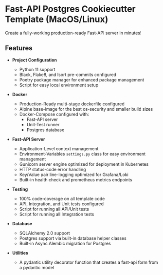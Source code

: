# Fast-API Postgres Cookiecutter Template (MacOS/Linux)
Create a fully-working production-ready Fast-API server in minutes!

## Features

* **Project Configuration**
    * Python 11 support 
    * Black, Flake8, and Isort pre-commits configured
    * Poetry package manager for enhanced package management
    * Script for easy local environment setup
  
* **Docker**
    * Production-Ready multi-stage dockerfile configured
    * Alpine base-image for the best os-security and smaller build sizes 
    * Docker-Compose configured with: 
        * Fast-API server 
        * Unit-Test runner
        * Postgres database
    
* **Fast-API Server**
    * Application-Level context management 
    * Environment-Variables `settings.py` class for easy environment management 
    * Gunicorn server engine optimized for deployment in Kubernetes
    * HTTP status-code error handling
    * Key/Value pair line-logging optimized for Grafana/Loki
    * Built-in health check and prometheus metrics endpoints

* **Testing**
    * 100% code-coverage on all template code
    * API, Integration, and Unit tests configured
    * Script for running all API/Unit tests
    * Script for running all Integration tests
  
* **Database** 
    * SQLAlchemy 2.0 support 
    * Postgres support via built-in database helper classes
    * Built-in Async Alembic migration for Postgres

* **Utilities**
    * A pydantic utility decorator function that creates a fast-api form from a pydantic model 
